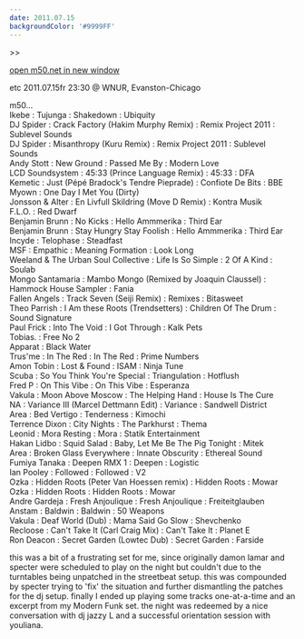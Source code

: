 ```yaml
---
date: 2011.07.15
backgroundColor: '#9999FF'
---
```


\>>

[open m50.net in new window  
](http://m50.net/)  

etc 2011.07.15fr 23:30 @ WNUR, Evanston-Chicago  

m50...  
Ikebe : Tujunga : Shakedown : Ubiquity  
DJ Spider : Crack Factory (Hakim Murphy Remix) : Remix Project 2011 : Sublevel Sounds  
DJ Spider : Misanthropy (Kuru Remix) : Remix Project 2011 : Sublevel Sounds  
Andy Stott : New Ground : Passed Me By : Modern Love  
LCD Soundsystem : 45:33 (Prince Language Remix) : 45:33 : DFA  
Kemetic : Just (Pépé Bradock's Tendre Pieprade) : Confiote De Bits : BBE  
Myown : One Day I Met You (Dirty)  
Jonsson & Alter : En Livfull Skildring (Move D Remix) : Kontra Musik  
F.L.O. : Red Dwarf  
Benjamin Brunn : No Kicks : Hello Ammmerika : Third Ear  
Benjamin Brunn : Stay Hungry Stay Foolish : Hello Ammmerika : Third Ear  
Incyde : Telophase : Steadfast  
MSF : Empathic : Meaning Formation : Look Long  
Weeland & The Urban Soul Collective : Life Is So Simple : 2 Of A Kind : Soulab  
Mongo Santamaria : Mambo Mongo (Remixed by Joaquin Claussel) : Hammock House Sampler : Fania  
Fallen Angels : Track Seven (Seiji Remix) : Remixes : Bitasweet  
Theo Parrish : I Am these Roots (Trendsetters) : Children Of The Drum : Sound Signature  
Paul Frick : Into The Void : I Got Through : Kalk Pets  
Tobias. : Free No 2  
Apparat : Black Water  
Trus'me : In The Red : In The Red : Prime Numbers  
Amon Tobin : Lost & Found : ISAM : Ninja Tune  
Scuba : So You Think You're Special : Triangulation : Hotflush  
Fred P : On This Vibe : On This Vibe : Esperanza  
Vakula : Moon Above Moscow : The Helping Hand : House Is The Cure  
NA : Variance III (Marcel Dettmann Edit) : Variance : Sandwell District  
Area : Bed Vertigo : Tenderness : Kimochi  
Terrence Dixon : City Nights : The Parkhurst : Thema  
Leonid : Mora Resting : Mora : Statik Entertainment  
Hakan Lidbo : Squid Salad : Baby, Let Me Be The Pig Tonight : Mitek  
Area : Broken Glass Everywhere : Innate Obscurity : Ethereal Sound  
Fumiya Tanaka : Deepen RMX 1 : Deepen : Logistic  
Ian Pooley : Followed : Followed : V2  
Ozka : Hidden Roots (Peter Van Hoessen remix) : Hidden Roots : Mowar  
Ozka : Hidden Roots : Hidden Roots : Mowar  
Andre Gardeja : Fresh Anjoulique : Fresh Anjoulique : Freiteitglauben  
Anstam : Baldwin : Baldwin : 50 Weapons  
Vakula : Deaf World (Dub) : Mama Said Go Slow : Shevchenko  
Recloose : Can't Take It (Carl Craig Mix) : Can't Take It : Planet E  
Ron Deacon : Secret Garden (Lowtec Dub) : Secret Garden : Farside  

this was a bit of a frustrating set for me, since originally damon lamar and specter were scheduled to play on the night but couldn't due to the turntables being unpatched in the streetbeat setup. this was compounded by specter trying to 'fix' the situation and further dismantling the patches for the dj setup. finally I ended up playing some tracks one-at-a-time and an excerpt from my Modern Funk set. the night was redeemed by a nice conversation with dj jazzy L and a successful orientation session with youliana.